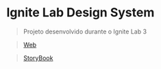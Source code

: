 # Ignite Lab Design System
> Projeto desenvolvido durante o Ignite Lab 3

> [Web](https://ignite-lab-design-system-drab.vercel.app/)

> [StoryBook](http://pablopscheidt.me/ignite-lab-design-system)
